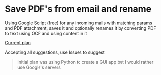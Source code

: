 # Save PDF's from email and rename
Using Google Script (free) for any incoming mails with matching params and PDF attachment, saves it and optionally renames it by converting PDF to text using OCR and using content in it

[Current plan](https://gitmind.com/app/doc/9071395305)

Accepting all suggestions, use Issues to suggest

> Initial plan was using Python to create a GUI app but I would rather use Google's servers
